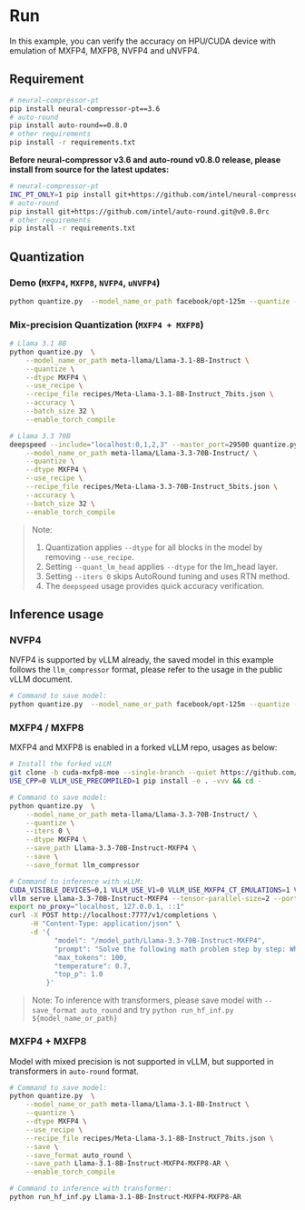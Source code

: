 # Run
 
In this example, you can verify the accuracy on HPU/CUDA device with emulation of MXFP4, MXFP8, NVFP4 and uNVFP4.

## Requirement

```bash
# neural-compressor-pt
pip install neural-compressor-pt==3.6
# auto-round
pip install auto-round==0.8.0
# other requirements
pip install -r requirements.txt
```
**Before neural-compressor v3.6 and auto-round v0.8.0 release, please install from source for the latest updates:**
```bash 
# neural-compressor-pt
INC_PT_ONLY=1 pip install git+https://github.com/intel/neural-compressor.git@v3.6rc
# auto-round
pip install git+https://github.com/intel/auto-round.git@v0.8.0rc
# other requirements
pip install -r requirements.txt
```

## Quantization

### Demo (`MXFP4`, `MXFP8`, `NVFP4`, `uNVFP4`)

```bash
python quantize.py  --model_name_or_path facebook/opt-125m --quantize --dtype MXFP4 --batch_size 8 --accuracy --enable_torch_compile
```

### Mix-precision Quantization (`MXFP4 + MXFP8`)

```bash
# Llama 3.1 8B
python quantize.py  \
    --model_name_or_path meta-llama/Llama-3.1-8B-Instruct \
    --quantize \
    --dtype MXFP4 \
    --use_recipe \
    --recipe_file recipes/Meta-Llama-3.1-8B-Instruct_7bits.json \
    --accuracy \
    --batch_size 32 \
    --enable_torch_compile

# Llama 3.3 70B
deepspeed --include="localhost:0,1,2,3" --master_port=29500 quantize.py  \
    --model_name_or_path meta-llama/Llama-3.3-70B-Instruct/ \
    --quantize \
    --dtype MXFP4 \
    --use_recipe \
    --recipe_file recipes/Meta-Llama-3.3-70B-Instruct_5bits.json \
    --accuracy \
    --batch_size 32 \
    --enable_torch_compile
```

> Note: 
> 1. Quantization applies `--dtype` for all blocks in the model by removing `--use_recipe`.
> 2. Setting `--quant_lm_head` applies `--dtype` for the lm_head layer.
> 3. Setting `--iters 0` skips AutoRound tuning and uses RTN method.
> 4. The `deepspeed` usage provides quick accuracy verification.

## Inference usage

### NVFP4
NVFP4 is supported by vLLM already, the saved model in this example follows the `llm_compressor` format, please refer to the usage in the public vLLM document.

```bash
# Command to save model:
python quantize.py  --model_name_or_path facebook/opt-125m --quantize --dtype NVFP4 --batch_size 8 --save --save_path opt-125m-nvfp4 --save_format llm_compressor
```

### MXFP4 / MXFP8
MXFP4 and MXFP8 is enabled in a forked vLLM repo, usages as below:
```bash
# Install the forked vLLM
git clone -b cuda-mxfp8-moe --single-branch --quiet https://github.com/yiliu30/vllm-fork.git && cd vllm-fork
USE_CPP=0 VLLM_USE_PRECOMPILED=1 pip install -e . -vvv && cd -

# Command to save model:
python quantize.py  \
    --model_name_or_path meta-llama/Llama-3.3-70B-Instruct/ \
    --quantize \
    --iters 0 \
    --dtype MXFP4 \
    --save_path Llama-3.3-70B-Instruct-MXFP4 \
    --save \
    --save_format llm_compressor

# Command to inference with vLLM:
CUDA_VISIBLE_DEVICES=0,1 VLLM_USE_V1=0 VLLM_USE_MXFP4_CT_EMULATIONS=1 VLLM_LOGGING_LEVEL=DEBUG \
vllm serve Llama-3.3-70B-Instruct-MXFP4 --tensor-parallel-size=2 --port 7777 --host localhost --trust-remote-code --dtype bfloat16 --enforce-eager
export no_proxy="localhost, 127.0.0.1, ::1"
curl -X POST http://localhost:7777/v1/completions \
     -H "Content-Type: application/json" \
     -d '{
           "model": "/model_path/Llama-3.3-70B-Instruct-MXFP4",
           "prompt": "Solve the following math problem step by step: What is 25 + 37? Please answer directly with the result.",
           "max_tokens": 100,
           "temperature": 0.7,
           "top_p": 1.0
         }'
```
> Note: To inference with transformers, please save model with `--save_format auto_round` and try `python run_hf_inf.py ${model_name_or_path}`

### MXFP4 + MXFP8
Model with mixed precision is not supported in vLLM, but supported in transformers in `auto-round` format. 

```bash
# Command to save model:
python quantize.py  \
    --model_name_or_path meta-llama/Llama-3.1-8B-Instruct \
    --quantize \
    --dtype MXFP4 \
    --use_recipe \
    --recipe_file recipes/Meta-Llama-3.1-8B-Instruct_7bits.json \
    --save \
    --save_format auto_round \
    --save_path Llama-3.1-8B-Instruct-MXFP4-MXFP8-AR \
    --enable_torch_compile

# Command to inference with transformer:
python run_hf_inf.py Llama-3.1-8B-Instruct-MXFP4-MXFP8-AR
```
